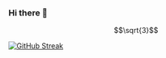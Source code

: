 ### Hi there 👋

```math
\sqrt{3}
```

[![GitHub Streak](http://github-readme-streak-stats.herokuapp.com?user=BenThorburn&theme=tokyonight_duo&border_radius=10&date_format=M%20j%5B%2C%20Y%5D&background=FFFFFF08&stroke=C4DDCF&ring=C4DDCF&fire=FFC672&dates=C4DDCF&sideLabels=DCF8E8&currStreakNum=F3EBEB&sideNums=F3EBEB&currStreakLabel=C4DDCF&border=9B3ADD)](https://git.io/streak-stats)

<!--
**BenThorburn/BenThorburn** is a ✨ _special_ ✨ repository because its `README.md` (this file) appears on your GitHub profile.

Here are some ideas to get you started:

- 🔭 I’m currently working on ...
- 🌱 I’m currently learning ...
- 👯 I’m looking to collaborate on ...
- 🤔 I’m looking for help with ...
- 💬 Ask me about ...
- 📫 How to reach me: ...
- 😄 Pronouns: ...
- ⚡ Fun fact: ...
-->
